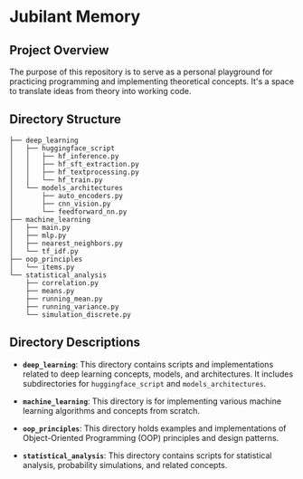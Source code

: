 # Jubilant Memory

## Project Overview

The purpose of this repository is to serve as a personal playground for practicing programming and implementing theoretical concepts. It's a space to translate ideas from theory into working code.

## Directory Structure

```
├── deep_learning
│   ├── huggingface_script
│   │   ├── hf_inference.py
│   │   ├── hf_sft_extraction.py
│   │   ├── hf_textprocessing.py
│   │   └── hf_train.py
│   └── models_architectures
│       ├── auto_encoders.py
│       ├── cnn_vision.py
│       └── feedforward_nn.py
├── machine_learning
│   ├── main.py
│   ├── mlp.py
│   ├── nearest_neighbors.py
│   └── tf_idf.py
├── oop_principles
│   └── items.py
└── statistical_analysis
    ├── correlation.py
    ├── means.py
    ├── running_mean.py
    ├── running_variance.py
    └── simulation_discrete.py
```

## Directory Descriptions

*   **`deep_learning`**: This directory contains scripts and implementations related to deep learning concepts, models, and architectures. It includes subdirectories for `huggingface_script` and `models_architectures`.

*   **`machine_learning`**: This directory is for implementing various machine learning algorithms and concepts from scratch.

*   **`oop_principles`**: This directory holds examples and implementations of Object-Oriented Programming (OOP) principles and design patterns.

*   **`statistical_analysis`**: This directory contains scripts for statistical analysis, probability simulations, and related concepts.